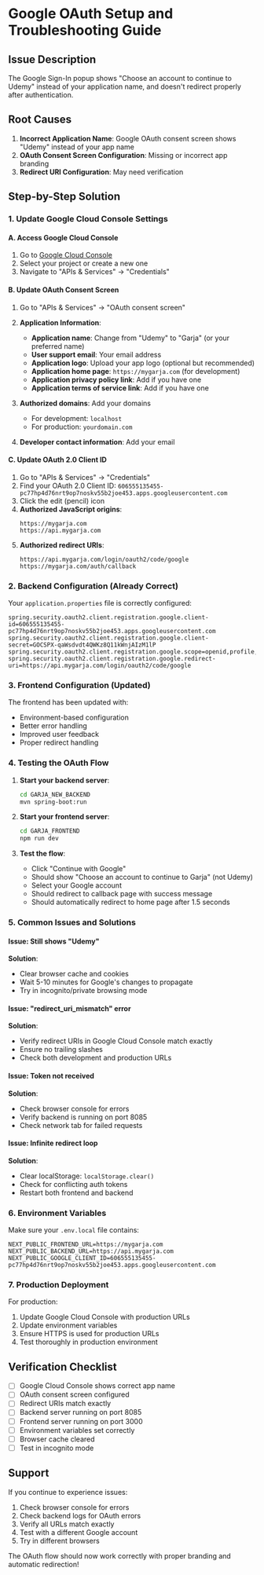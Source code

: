 # Google OAuth Setup and Troubleshooting Guide

## Issue Description
The Google Sign-In popup shows "Choose an account to continue to Udemy" instead of your application name, and doesn't redirect properly after authentication.

## Root Causes
1. **Incorrect Application Name**: Google OAuth consent screen shows "Udemy" instead of your app name
2. **OAuth Consent Screen Configuration**: Missing or incorrect app branding
3. **Redirect URI Configuration**: May need verification

## Step-by-Step Solution

### 1. Update Google Cloud Console Settings

#### A. Access Google Cloud Console
1. Go to [Google Cloud Console](https://console.cloud.google.com/)
2. Select your project or create a new one
3. Navigate to "APIs & Services" → "Credentials"

#### B. Update OAuth Consent Screen
1. Go to "APIs & Services" → "OAuth consent screen"
2. **Application Information**:
   - **Application name**: Change from "Udemy" to "Garja" (or your preferred name)
   - **User support email**: Your email address
   - **Application logo**: Upload your app logo (optional but recommended)
   - **Application home page**: `https://mygarja.com` (for development)
   - **Application privacy policy link**: Add if you have one
   - **Application terms of service link**: Add if you have one

3. **Authorized domains**: Add your domains
   - For development: `localhost`
   - For production: `yourdomain.com`

4. **Developer contact information**: Add your email

#### C. Update OAuth 2.0 Client ID
1. Go to "APIs & Services" → "Credentials"
2. Find your OAuth 2.0 Client ID: `606555135455-pc77hp4d76nrt9op7noskv55b2joe453.apps.googleusercontent.com`
3. Click the edit (pencil) icon
4. **Authorized JavaScript origins**:
   ```
   https://mygarja.com
   https://api.mygarja.com
   ```
5. **Authorized redirect URIs**:
   ```
   https://api.mygarja.com/login/oauth2/code/google
   https://mygarja.com/auth/callback
   ```

### 2. Backend Configuration (Already Correct)

Your `application.properties` file is correctly configured:
```properties
spring.security.oauth2.client.registration.google.client-id=606555135455-pc77hp4d76nrt9op7noskv55b2joe453.apps.googleusercontent.com
spring.security.oauth2.client.registration.google.client-secret=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
spring.security.oauth2.client.registration.google.scope=openid,profile,email
spring.security.oauth2.client.registration.google.redirect-uri=https://api.mygarja.com/login/oauth2/code/google
```

### 3. Frontend Configuration (Updated)

The frontend has been updated with:
- Environment-based configuration
- Better error handling
- Improved user feedback
- Proper redirect handling

### 4. Testing the OAuth Flow

1. **Start your backend server**:
   ```bash
   cd GARJA_NEW_BACKEND
   mvn spring-boot:run
   ```

2. **Start your frontend server**:
   ```bash
   cd GARJA_FRONTEND
   npm run dev
   ```

3. **Test the flow**:
   - Click "Continue with Google"
   - Should show "Choose an account to continue to Garja" (not Udemy)
   - Select your Google account
   - Should redirect to callback page with success message
   - Should automatically redirect to home page after 1.5 seconds

### 5. Common Issues and Solutions

#### Issue: Still shows "Udemy"
**Solution**: 
- Clear browser cache and cookies
- Wait 5-10 minutes for Google's changes to propagate
- Try in incognito/private browsing mode

#### Issue: "redirect_uri_mismatch" error
**Solution**: 
- Verify redirect URIs in Google Cloud Console match exactly
- Ensure no trailing slashes
- Check both development and production URLs

#### Issue: Token not received
**Solution**: 
- Check browser console for errors
- Verify backend is running on port 8085
- Check network tab for failed requests

#### Issue: Infinite redirect loop
**Solution**: 
- Clear localStorage: `localStorage.clear()`
- Check for conflicting auth tokens
- Restart both frontend and backend

### 6. Environment Variables

Make sure your `.env.local` file contains:
```env
NEXT_PUBLIC_FRONTEND_URL=https://mygarja.com
NEXT_PUBLIC_BACKEND_URL=https://api.mygarja.com
NEXT_PUBLIC_GOOGLE_CLIENT_ID=606555135455-pc77hp4d76nrt9op7noskv55b2joe453.apps.googleusercontent.com
```

### 7. Production Deployment

For production:
1. Update Google Cloud Console with production URLs
2. Update environment variables
3. Ensure HTTPS is used for production URLs
4. Test thoroughly in production environment

## Verification Checklist

- [ ] Google Cloud Console shows correct app name
- [ ] OAuth consent screen configured
- [ ] Redirect URIs match exactly
- [ ] Backend server running on port 8085
- [ ] Frontend server running on port 3000
- [ ] Environment variables set correctly
- [ ] Browser cache cleared
- [ ] Test in incognito mode

## Support

If you continue to experience issues:
1. Check browser console for errors
2. Check backend logs for OAuth errors
3. Verify all URLs match exactly
4. Test with a different Google account
5. Try in different browsers

The OAuth flow should now work correctly with proper branding and automatic redirection!
